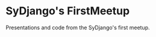 SyDjango's FirstMeetup
======================

Presentations and code from the SyDjango's first meetup.

